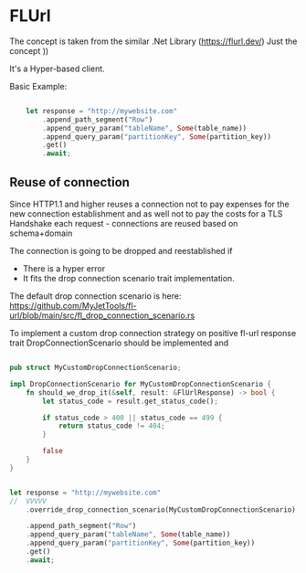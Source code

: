 # FLUrl

The concept is taken from the similar .Net Library (https://flurl.dev/)
Just the concept ))

It's a Hyper-based client.


Basic Example:

```rust

    let response = "http://mywebsite.com"
        .append_path_segment("Row")
        .append_query_param("tableName", Some(table_name))
        .append_query_param("partitionKey", Some(partition_key))
        .get()
        .await;
```


## Reuse of connection

Since HTTP1.1 and higher reuses a connection not to pay expenses  for the new connection establishment 
and as well not to pay the costs for a TLS Handshake each request - connections are reused based on schema+domain

The connection is going to be dropped and reestablished if 
* There is a hyper error
* It fits the drop connection scenario trait implementation.

The default drop connection scenario is here: https://github.com/MyJetTools/fl-url/blob/main/src/fl_drop_connection_scenario.rs

To implement a custom drop connection strategy on positive fl-url response trait DropConnectionScenario should be implemented and


```rust

pub struct MyCustomDropConnectionScenario;

impl DropConnectionScenario for MyCustomDropConnectionScenario {
    fn should_we_drop_it(&self, result: &FlUrlResponse) -> bool {
        let status_code = result.get_status_code();

        if status_code > 400 || status_code == 499 {
            return status_code != 404;
        }

        false
    }
}


let response = "http://mywebsite.com"
//  VVVVV
    .override_drop_connection_scenario(MyCustomDropConnectionScenario)

    .append_path_segment("Row")
    .append_query_param("tableName", Some(table_name))
    .append_query_param("partitionKey", Some(partition_key))
    .get()
    .await;
```



